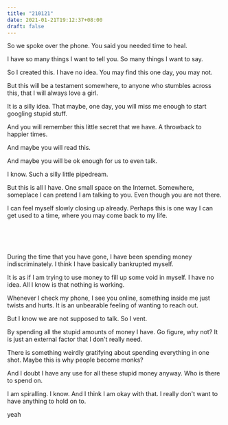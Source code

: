 ```yaml
---
title: "210121"
date: 2021-01-21T19:12:37+08:00
draft: false
---
```


So we spoke over the phone. You said you needed time to heal.

I have so many things I want to tell you. So many things I want to say.

So I created this. I have no idea. You may find this one day, you may not.

But this will be a testament somewhere, to anyone who stumbles across this, that I will always love a girl.

It is a silly idea. That maybe, one day, you will miss me enough to start googling stupid stuff.

And you will remember this little secret that we have. A throwback to happier times.

And maybe you will read this.

And maybe you will be ok enough for us to even talk.

I know. Such a silly little pipedream.

But this is all I have. One small space on the Internet. Somewhere, someplace I can pretend I am talking to you. Even though you are not there.

I can feel myself slowly closing up already. Perhaps this is one way I can get used to a time, where you may come back to my life.

<br>
<br>
<br>

During the time that you have gone, I have been spending money indiscriminately. I think I have basically bankrupted myself.

It is as if I am trying to use money to fill up some void in myself. I have no idea. All I know is that nothing is working.

Whenever I check my phone, I see you online, something inside me just twists and hurts. It is an unbearable feeling of wanting to reach out.

But I know we are not supposed to talk. So I vent.

By spending all the stupid amounts of money I have. Go figure, why not? It is just an external factor that I don't really need.

There is something weirdly gratifying about spending everything in one shot. Maybe this is why people become monks?

And I doubt I have any use for all these stupid money anyway. Who is there to spend on.

I am spiralling. I know. And I think I am okay with that. I really don't want to have anything to hold on to.

yeah